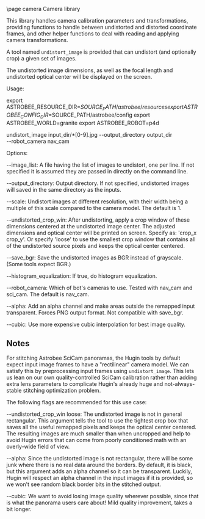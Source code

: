 \page camera Camera library

This library handles camera calibration parameters and
transformations, providing functions to handle between undistorted and
distorted coordinate frames, and other helper functions to deal with
reading and applying camera transformations.

A tool named `undistort_image` is provided that can undistort (and
optionally crop) a given set of images.

The undistorted image dimensions, as well as the focal length and
undistorted optical center will be displayed on the screen.

Usage:

  export ASTROBEE_RESOURCE_DIR=$SOURCE_PATH/astrobee/resources
  export ASTROBEE_CONFIG_DIR=$SOURCE_PATH/astrobee/config
  export ASTROBEE_WORLD=granite
  export ASTROBEE_ROBOT=p4d

  undistort_image input_dir/*[0-9].jpg --output_directory output_dir \
     --robot_camera nav_cam

Options:

  --image_list: A file having the list of images to undistort, one per
    line. If not specified it is assumed they are passed in directly on
    the command line.

  --output_directory: Output directory. If not specified, undistorted
    images will saved in the same directory as the inputs.

  --scale: Undistort images at different resolution, with their width
    being a multiple of this scale compared to the camera model. The
    default is 1.

  --undistorted_crop_win: After undistorting, apply a crop window of
    these dimensions centered at the undistorted image center. The
    adjusted dimensions and optical center will be printed on screen.
    Specify as: 'crop_x crop_y'.  Or specify 'loose' to use the smallest
    crop window that contains all of the undistorted source pixels and
    keeps the optical center centered.

  --save_bgr: Save the undistorted images as BGR instead of
      grayscale. (Some tools expect BGR.)

  --histogram_equalization: If true, do histogram equalization.

  --robot_camera: Which of bot's cameras to use. Tested with nav_cam
    and sci_cam. The default is nav_cam.

  --alpha: Add an alpha channel and make areas outside the remapped
    input transparent. Forces PNG output format. Not compatible with
    save_bgr.

  --cubic: Use more expensive cubic interpolation for best image
    quality.

Notes
-----

For stitching Astrobee SciCam panoramas, the Hugin tools by default
expect input image frames to have a "rectilinear" camera model. We can
satisfy this by preprocessing input frames using `undistort_image`. This
lets us lean on our own quality-controlled SciCam calibration rather
than adding extra lens parameters to complicate Hugin's already huge and
not-always-stable stitching optimization problem.

The following flags are recommended for this use case:

  --undistorted_crop_win loose: The undistorted image is not in general
    rectangular. This argument tells the tool to use the tightest crop
    box that saves all the useful remapped pixels and keeps the optical
    center centered.  The resulting images are much smaller than when
    uncropped and help to avoid Hugin errors that can come from poorly
    conditioned math with an overly-wide field of view.

  --alpha: Since the undistorted image is not rectangular, there will be
    some junk where there is no real data around the borders. By
    default, it is black, but this argument adds an alpha channel so it
    can be transparent. Luckily, Hugin will respect an alpha channel in
    the input images if it is provided, so we won't see random black
    border bits in the stitched output.

  --cubic: We want to avoid losing image quality wherever possible,
    since that is what the panorama users care about! Mild quality
    improvement, takes a bit longer.
